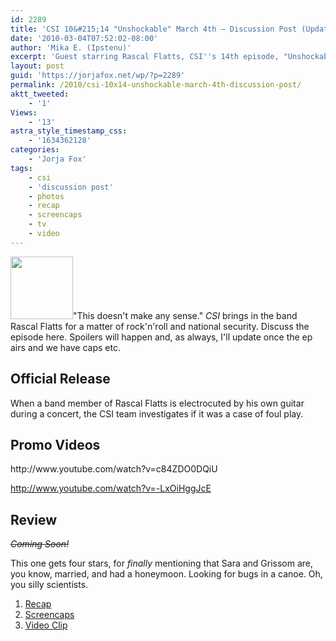 ```yaml
---
id: 2289
title: 'CSI 10&#215;14 "Unshockable" March 4th — Discussion Post (Updated)'
date: '2010-03-04T07:52:02-08:00'
author: 'Mika E. (Ipstenu)'
excerpt: 'Guest starring Rascal Flatts, CSI''s 14th episode, "Unshockable", airs tonight. <del datetime="2010-03-05T03:01:15+00:00">This post will be updated after the episode airs with a review and screenshot links.</del> Updated.'
layout: post
guid: 'https://jorjafox.net/wp/?p=2289'
permalink: /2010/csi-10x14-unshockable-march-4th-discussion-post/
aktt_tweeted:
    - '1'
Views:
    - '13'
astra_style_timestamp_css:
    - '1634362128'
categories:
    - 'Jorja Fox'
tags:
    - csi
    - 'discussion post'
    - photos
    - recap
    - screencaps
    - tv
    - video
---
```


<img src="//static.jorjafox.net/wordpress/2010/03/unshockable-100x100.jpg" alt="" title="unshockable" width="100" height="100" class="alignleft size-thumbnail wp-image-2290" />"This doesn't make any sense."  <em>CSI</em> brings in the band Rascal Flatts for a matter of rock'n'roll and national security.  Discuss the episode here. Spoilers will happen and, as always, I'll update once the ep airs and we have caps etc.

<h2>Official Release</h2>
When a band member of Rascal Flatts is electrocuted by his own guitar during a concert, the CSI team investigates if it was a case of foul play.

<h2>Promo Videos</h2>
http://www.youtube.com/watch?v=c84ZDO0DQiU

http://www.youtube.com/watch?v=-LxOiHggJcE

<h2>Review</h2>
<del datetime="2010-03-05T03:01:15+00:00"><em>Coming Soon!</em></del>

This one gets four stars, for <em>finally</em> mentioning that Sara and Grissom are, you know, married, and had a honeymoon. Looking for bugs in a canoe.  Oh, you silly scientists.

<ol>
	<li><a href="https://jorjafox.net/wiki/Unshockable">Recap</a></li>
	<li><a href="https://jorjafox.net/gallery/tv/csi/season10/unshockable">Screencaps</a></li>
	<li><a href="https://jorjafox.net/videos/post/csi-10x14-unshockable">Video Clip</a></li>
</ol>
